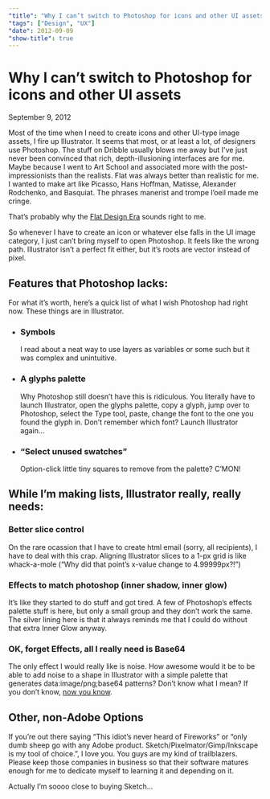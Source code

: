 ```yaml
---
"title": "Why I can’t switch to Photoshop for icons and other UI assets"
"tags": ["Design", "UX"]
"date": 2012-09-09
"show-title": true
---
```


# Why I can&rsquo;t switch to Photoshop for icons and other UI assets

<p class="datetime">September 9, 2012</p>

Most of the time when I need to create icons and other UI-type image assets, I fire up Illustrator. It seems that most, or at least a lot, of designers use Photoshop. The stuff on Dribble usually blows me away but I've just never been convinced that rich, depth-illusioning interfaces are for me. Maybe because I went to Art School and associated more with the post-impressionists than the realists. Flat was always better than realistic for me. I wanted to make art like Picasso, Hans Hoffman, Matisse, Alexander Rodchenko, and Basquiat. The phrases manerist and <span lang="fr">trompe l&rsquo;oeil</span> made me cringe.

That&rsquo;s probably why the <a href="http://layervault.tumblr.com/post/32267022219/flat-interface-design">Flat Design Era</a> sounds right to me.

So whenever I have to create an icon or whatever else falls in the UI image category, I just can&rsquo;t bring myself to open Photoshop. It feels like the wrong path. Illustrator isn&rsquo;t a perfect fit either, but it&rsquo;s roots are vector instead of pixel.

## Features that Photoshop lacks:

For what it&rsquo;s worth, here&rsquo;s a quick list of what I wish Photoshop had right now. These things are in Illustrator.

- ### Symbols

	I read about a neat way to use layers as variables or some such but it was complex and unintuitive.

- ### A glyphs palette

	Why Photoshop still doesn&rsquo;t have this is ridiculous. You literally have to launch Illustrator, open the glyphs palette, copy a glyph, jump over to Photoshop, select the Type tool, paste, change the font to the one you found the glyph in. Don&rsquo;t remember which font? Launch Illustrator again…

- ### “Select unused swatches”

	Option-click little tiny squares to remove from the palette? C&rsquo;MON!</p>

## While I&rsquo;m making lists, Illustrator really, really needs:

### Better slice control

On the rare ocassion that I have to create html email (sorry, all recipients), I have to deal with this crap. Aligning Illustrator slices to a 1-px grid is like whack-a-mole (&ldquo;Why did that point&rsquo;s x-value change to 4.99999px?!&rdquo;)

### Effects to match photoshop (inner shadow, inner glow)

It&rsquo;s like they started to do stuff and got tired. A few of Photoshop&rsquo;s effects palette stuff is here, but only a small group and they don&rsquo;t work the same. The silver lining here is that it always reminds me that I could do without that extra Inner Glow anyway.

### OK, forget Effects, all I really need is Base64

The only effect I would really like is noise. How awesome would it be to be able to add noise to a shape in Illustrator with a simple palette that generates data:image/png;base64 patterns? Don&rsquo;t know what I mean? If you don&rsquo;t know, <a href="http://www.patternify.com/">now you know</a>.

## Other, non-Adobe Options

If you&rsquo;re out there saying &ldquo;This idiot&rsquo;s never heard of Fireworks&rdquo; or &ldquo;only dumb sheep go with any Adobe product. Sketch/Pixelmator/Gimp/Inkscape is my tool of choice.&rdquo;, I love you. You guys are my kind of trailblazers. Please keep those companies in business so that their software matures enough for me to dedicate myself to learning it and depending on it.

Actually I&rsquo;m soooo close to buying Sketch...
